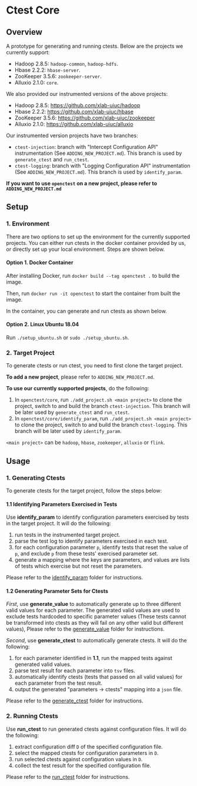 





# Ctest Core

## Overview

A prototype for generating and running ctests. Below are the projects we currently support:

- Hadoop 2.8.5: `hadoop-common`, `hadoop-hdfs`.
- Hbase 2.2.2: `hbase-server`.
- ZooKeeper 3.5.6: `zookeeper-server`.
- Alluxio 2.1.0: `core`.

We also provided our instrumented versions of the above projects:

- Hadoop 2.8.5: https://github.com/xlab-uiuc/hadoop
- Hbase 2.2.2: https://github.com/xlab-uiuc/hbase
- ZooKeeper 3.5.6: https://github.com/xlab-uiuc/zookeeper
- Alluxio 2.1.0: https://github.com/xlab-uiuc/alluxio

Our instrumented version projects have two branches: 
- `ctest-injection`: branch with "Intercept Configuration API" instrumentation (See `ADDING_NEW_PROJECT.md`). This branch is used by `generate_ctest` and `run_ctest`.
- `ctest-logging`: branch with "Logging Configuration API" instrumentation (See `ADDING_NEW_PROJECT.md`). This branch is used by `identify_param`.

**If you want to use `openctest` on a new project, please refer to `ADDING_NEW_PROJECT.md`**

## Setup

### 1. Environment

There are two options to set up the environment for the currently supported projects.
You can either run ctests in the docker container provided by us, or directly set up your local environment.
Steps are shown below.

#### Option 1. Docker Container

After installing Docker, run `docker build --tag openctest .` to build the image.

Then, run `docker run -it openctest` to start the container from built the image.

In the container, you can generate and run ctests as shown below.

#### Option 2. Linux Ubuntu 18.04

Run `./setup_ubuntu.sh` or `sudo ./setup_ubuntu.sh`.

### 2. Target Project

To generate ctests or run ctest, you need to first clone the target project. 

**To add a new project**, please refer to `ADDING_NEW_PROJECT.md`.

**To use our currently supported projects**, do the following:

1. In `openctest/core`, run `./add_project.sh <main project>` to clone the project, switch to and build the branch `ctest-injection`. This branch will be later used by `generate_ctest` and `run_ctest`.
2. In `openctest/core/identify_param`, run `./add_project.sh <main project>` to clone the project, switch to and build the branch `ctest-logging`. This branch will be later used by `identify_param`.

`<main project>` can be `hadoop`, `hbase`, `zookeeper`, `alluxio` or `flink`.

## Usage

### 1. Generating Ctests

To generate ctests for the target project,  follow the steps below:

#### 1.1 Identifying Parameters Exercised in Tests

Use **identify_param** to identify configuration parameters exercised by tests in the target project. It will do the following:

1. run tests in the instrumented target project.
2. parse the test log to identify parameters exercised in each test.
3. for each configuration parameter `p`, identify tests that reset the value of `p`, and exclude `p` from these tests' exercised parameter set.
4. generate a mapping where the keys are parameters, and values are lists of tests which exercise but not reset the parameters.

Please refer to the [identify_param](https://github.com/xlab-uiuc/openctest/tree/main/core/identify_param "identify_param") folder for instructions.

#### 1.2 Generating Parameter Sets for Ctests

*First*, use **generate_value** to automatically generate up to three different valid values for each parameter. The generated valid values are used to exclude tests hardcoded to specific parameter values (These tests cannot be transformed into ctests as they will fail on any other valid but different values), Please refer to the [generate_value](https://github.com/xlab-uiuc/openctest/tree/main/core/generate_value "generate_value") folder for instructions.

*Second*, use **generate_ctest** to automatically generate ctests. It will do the following:

1. for each parameter identified in **1.1**, run the mapped tests against generated valid values.
2. parse test result for each parameter into `tsv` files.
3. automatically identify ctests (tests that passed on all valid values) for each parameter from the test result.
4. output the generated "parameters -> ctests" mapping into a `json` file.

Please refer to the [generate_ctest](https://github.com/xlab-uiuc/openctest/tree/main/core/generate_ctest "generate_ctest") folder for instructions.

### 2. Running Ctests

Use **run_ctest** to run generated ctests against configuration files. It will do the following:

 1. extract configuration diff `D` of the specified configuration file.
 2. select the mapped ctests for configuration parameters in `D`.
 3. run selected ctests against configuration values in `D`.
 4. collect the test result for the specified configuration file.

Please refer to the [run_ctest](https://github.com/xlab-uiuc/openctest/tree/main/core/run_ctest "run_ctest") folder for instructions.
